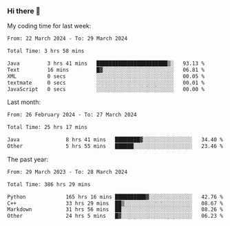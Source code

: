 ### Hi there 👋

My coding time for last week:

<!--START_SECTION:week-->

```txt
From: 22 March 2024 - To: 29 March 2024

Total Time: 3 hrs 58 mins

Java         3 hrs 41 mins   ███████████████████████▒░   93.13 %
Text         16 mins         █▓░░░░░░░░░░░░░░░░░░░░░░░   06.81 %
XML          0 secs          ░░░░░░░░░░░░░░░░░░░░░░░░░   00.05 %
textmate     0 secs          ░░░░░░░░░░░░░░░░░░░░░░░░░   00.01 %
JavaScript   0 secs          ░░░░░░░░░░░░░░░░░░░░░░░░░   00.00 %
```

<!--END_SECTION:week-->

Last month:

<!--START_SECTION:month-->

```txt
From: 26 February 2024 - To: 27 March 2024

Total Time: 25 hrs 17 mins

Java               8 hrs 41 mins   ████████▓░░░░░░░░░░░░░░░░   34.40 %
Other              5 hrs 55 mins   ██████░░░░░░░░░░░░░░░░░░░   23.46 %
```

<!--END_SECTION:month-->

The past year:

<!--START_SECTION:year-->

```txt
From: 29 March 2023 - To: 28 March 2024

Total Time: 386 hrs 29 mins

Python             165 hrs 16 mins ██████████▓░░░░░░░░░░░░░░   42.76 %
C++                33 hrs 29 mins  ██▒░░░░░░░░░░░░░░░░░░░░░░   08.67 %
Markdown           31 hrs 56 mins  ██░░░░░░░░░░░░░░░░░░░░░░░   08.26 %
Other              24 hrs 5 mins   █▓░░░░░░░░░░░░░░░░░░░░░░░   06.23 %
```

<!--END_SECTION:year-->
